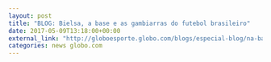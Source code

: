 ```yaml
---
layout: post
title: "BLOG: Bielsa, a base e as gambiarras do futebol brasileiro"
date: 2017-05-09T13:18:00+00:00
external_link: "http://globoesporte.globo.com/blogs/especial-blog/na-base-da-bola/post/bielsa-base-e-gambiarras-do-futebol-brasileiro.html"
categories: news globo.com
---
```

